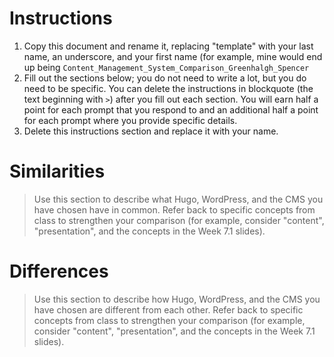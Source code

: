 # Instructions
1. Copy this document and rename it, replacing "template" with your last name, an underscore, and your first name (for example, mine would end up being `Content_Management_System_Comparison_Greenhalgh_Spencer`
2. Fill out the sections below; you do not need to write a lot, but you do need to be specific. You can delete the instructions in blockquote (the text beginning with `>`) after you fill out each section. You will earn half a point for each prompt that you respond to and an additional half a point for each prompt where you provide specific details.
3. Delete this instructions section and replace it with your name.

# Similarities

> Use this section to describe what Hugo, WordPress, and the CMS you have chosen have in common. Refer back to specific concepts from class to strengthen your comparison (for example, consider "content", "presentation", and the concepts in the Week 7.1 slides).

# Differences

> Use this section to describe how Hugo, WordPress, and the CMS you have chosen are different from each other. Refer back to specific concepts from class to strengthen your comparison (for example, consider "content", "presentation", and the concepts in the Week 7.1 slides).
